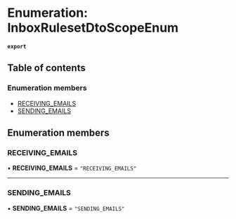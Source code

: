 # Enumeration: InboxRulesetDtoScopeEnum

**`export`**

## Table of contents

### Enumeration members

- [RECEIVING\_EMAILS](InboxRulesetDtoScopeEnum.md#receiving_emails)
- [SENDING\_EMAILS](InboxRulesetDtoScopeEnum.md#sending_emails)

## Enumeration members

### RECEIVING\_EMAILS

• **RECEIVING\_EMAILS** = `"RECEIVING_EMAILS"`

___

### SENDING\_EMAILS

• **SENDING\_EMAILS** = `"SENDING_EMAILS"`

